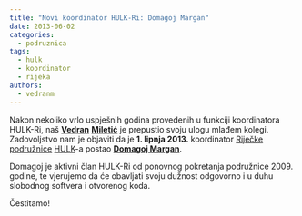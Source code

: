 ```yaml
---
title: "Novi koordinator HULK-Ri: Domagoj Margan"
date: 2013-06-02
categories: 
  - podruznica
tags: 
  - hulk
  - koordinator
  - rijeka
authors: 
  - vedranm
---
```


Nakon nekoliko vrlo uspješnih godina provedenih u funkciji koordinatora HULK-Ri, naš [**Vedran**](https://vedran.miletic.net/) [**Miletić**](https://www.miletic.net/) je prepustio svoju ulogu mlađem kolegi. Zadovoljstvo nam je objaviti da je **1\. lipnja 2013.** koordinator [Riječke podružnice](../podruznica.md) [HULK](http://www.linux.hr)\-a postao [**Domagoj Margan**](https://domargan.net/).

Domagoj je aktivni član HULK-Ri od ponovnog pokretanja podružnice 2009. godine, te vjerujemo da će obavljati svoju dužnost odgovorno i u duhu slobodnog softvera i otvorenog koda.

Čestitamo!
